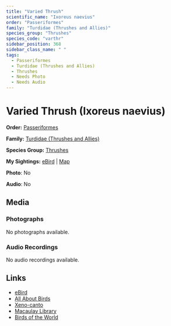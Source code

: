 ```yaml
---
title: "Varied Thrush"
scientific_name: "Ixoreus naevius"
order: "Passeriformes"
family: "Turdidae (Thrushes and Allies)"
species_group: "Thrushes"
species_code: "varthr"
sidebar_position: 368
sidebar_class_name: " "
tags: 
  - Passeriformes
  - Turdidae (Thrushes and Allies)
  - Thrushes
  - Needs Photo
  - Needs Audio
---
```


# Varied Thrush (Ixoreus naevius)

**Order:** [Passeriformes](/tags/passeriformes)

**Family:** [Turdidae (Thrushes and Allies)](/tags/turdidae-thrushes-and-allies)

**Species Group:** [Thrushes](/tags/thrushes)

**My Sightings:** [eBird](https://ebird.org/lifelist?r=world&time=life&spp=varthr) | [Map](/map?species_code=varthr)

**Photo**: No 

**Audio**: No

## Media
### Photographs
No photographs available.

### Audio Recordings
No audio recordings available.

## Links
* [eBird](https://ebird.org/species/varthr) 
* [All About Birds](https://www.allaboutbirds.org/guide/varthr) 
* [Xeno-canto](https://www.xeno-canto.org/species/ixoreus-naevius) 
* [Macaulay Library](https://search.macaulaylibrary.org/catalog?taxonCode=varthr&sort=rating_rank_desc)
* [Birds of the World](https://birdsoftheworld.org/bow/species/varthr)

